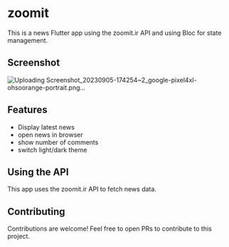 # zoomit

This is a news Flutter app using the zoomit.ir API and using Bloc for state management.
## Screenshot
![Uploading Screenshot_20230905-174254~2_google-pixel4xl-ohsoorange-portrait.png…]()

## Features

- Display latest news 
- open news in browser 
- show number of comments
- switch light/dark theme

## Using the API

This app uses the zoomit.ir API to fetch news data.

## Contributing

Contributions are welcome! Feel free to open PRs to contribute to this project.
